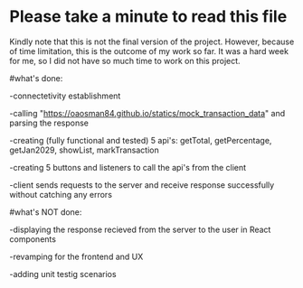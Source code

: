 # Please take a minute to read this file

Kindly note that this is not the final version of the project. However, because of time limitation, this is the outcome of my work so far. It was a hard week for me, so I did not have so much time to work on this project.

#what's done:

-connectetivity establishment

-calling "https://oaosman84.github.io/statics/mock_transaction_data" and parsing the response

-creating (fully functional and tested) 5 api's:
getTotal, 
getPercentage, 
getJan2029, 
showList, 
markTransaction 

-creating 5 buttons and listeners to call the api's from the client

-client sends requests to the server and receive response successfully without catching any errors

#what's NOT done:

-displaying the response recieved from the server to the user in React components

-revamping for the frontend and UX

-adding unit testig scenarios
